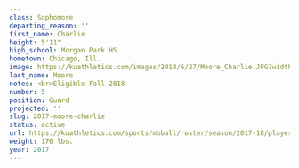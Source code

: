 ```yaml
---
class: Sophomore
departing_reason: ''
first_name: Charlie
height: 5'11"
high_school: Morgan Park HS
hometown: Chicago, Ill.
image: https://kuathletics.com/images/2018/6/27/Moore_Charlie.JPG?width=182&height=250&mode=crop&anchor=topcenter
last_name: Moore
notes: <br>Eligible Fall 2018
number: 5
position: Guard
projected: ''
slug: 2017-moore-charlie
status: active
url: https://kuathletics.com/sports/mbball/roster/season/2017-18/player/charlie-moore/
weight: 170 lbs.
year: 2017
---
```

